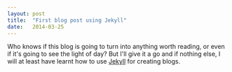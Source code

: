 ```yaml
---
layout: post
title:  "First blog post using Jekyll"
date:   2014-03-25
---
```


Who knows if this blog is going to turn into anything worth reading,
or even if it's going to see the light of day? But I'll give it a
go and if nothing else, I will at least have learnt how to use
[Jekyll][jekyll] for creating blogs.

[jekyll]:    http://jekyllrb.com
